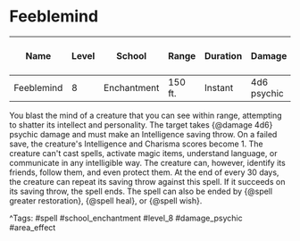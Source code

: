 # Feeblemind

| Name | Level | School | Range | Duration | Damage | Save DC & Type |
|------|-------|--------|-------|----------|--------|----------------|
| Feeblemind | 8 | Enchantment | 150 ft. | Instant | 4d6 psychic | - |

You blast the mind of a creature that you can see within range, attempting to shatter its intellect and personality. The target takes {@damage 4d6} psychic damage and must make an Intelligence saving throw. On a failed save, the creature's Intelligence and Charisma scores become 1. The creature can't cast spells, activate magic items, understand language, or communicate in any intelligible way. The creature can, however, identify its friends, follow them, and even protect them. At the end of every 30 days, the creature can repeat its saving throw against this spell. If it succeeds on its saving throw, the spell ends. The spell can also be ended by {@spell greater restoration}, {@spell heal}, or {@spell wish}.

^Tags: #spell #school_enchantment #level_8 #damage_psychic #area_effect